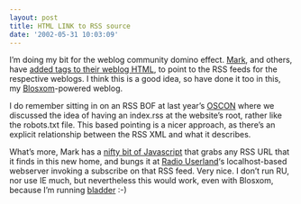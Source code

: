 ```yaml
---
layout: post
title: HTML LINK to RSS source
date: '2002-05-31 10:03:09'
---
```



I’m doing my bit for the weblog community domino effect. [Mark](http://diveintomark.org/), and others, have [added <link/> tags to their weblog HTML](http://diveintomark.org/archives/2002/05/30.html#rss_autodiscovery), to point to the RSS feeds for the respective weblogs. I think this is a good idea, so have done it too in this, my [Blosxom](http://www.oreillynet.com/%7Erael/lang/perl/blosxom)-powered weblog.

I do remember sitting in on an RSS BOF at last year’s [OSCON](http://conferences.oreillynet.com/os2002/) where we discussed the idea of having an index.rss at the website’s root, rather like the robots.txt file. This <link/> based pointing is a nicer approach, as there’s an explicit relationship between the RSS XML and what it describes.

What’s more, Mark has a [nifty bit of Javascript](http://diveintomark.org/archives/2002/05/31.html#more_on_rss_autodiscovery) that grabs any RSS URL that it finds in this new <link/> home, and bungs it at [Radio Userland](http://radio.userland.com/)‘s localhost-based webserver invoking a subscribe on that RSS feed. Very nice. I don’t run RU, nor use IE much, but nevertheless this would work, even with Blosxom, because I’m running [bladder](../../2002/Apr/27#5335-redir) :-)


